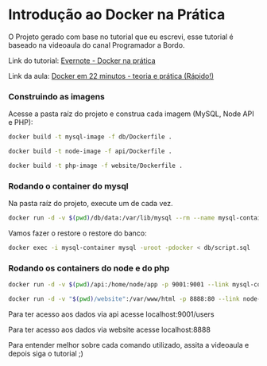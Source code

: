 # Introdução ao Docker na Prática

O Projeto gerado com base no tutorial que eu escrevi, esse tutorial é baseado na videoaula do canal Programador a Bordo.

Link do tutorial: 
<a href='https://www.evernote.com/shard/s206/client/snv?noteGuid=3853993e-07dd-1609-7046-0248cd601a99&noteKey=c5905af79accaa0acdaa90f4b11368f9&sn=https%3A%2F%2Fwww.evernote.com%2Fshard%2Fs206%2Fsh%2F3853993e-07dd-1609-7046-0248cd601a99%2Fc5905af79accaa0acdaa90f4b11368f9&title=Docker%2Bna%2Bpr%25C3%25A1tica'>Evernote - Docker na prática</a>

Link da aula: 
<a href='https://www.youtube.com/watch?v=Kzcz-EVKBEQ' >Docker em 22 minutos - teoria e prática (Rápido!)</a>


### Construindo as imagens
Acesse a pasta raíz do projeto e construa cada imagem (MySQL, Node API e PHP):

```sh
docker build -t mysql-image -f db/Dockerfile .
```

```sh
docker build -t node-image -f api/Dockerfile .
```

```sh
docker build -t php-image -f website/Dockerfile .
```

### Rodando o container do mysql
Na pasta raíz do projeto, execute um de cada vez.

```sh
docker run -d -v $(pwd)/db/data:/var/lib/mysql --rm --name mysql-container mysql-image
```

Vamos fazer o restore o restore do banco:

```sh
docker exec -i mysql-container mysql -uroot -pdocker < db/script.sql
```

### Rodando os containers do node e do php

```sh
docker run -d -v $(pwd)/api:/home/node/app -p 9001:9001 --link mysql-container --rm --name node-container node-image
```

```sh
docker run -d -v "$(pwd)/website":/var/www/html -p 8888:80 --link node-container --rm --name php-container php-image
```

Para ter acesso aos dados via api acesse localhost:9001/users

Para ter acesso aos dados via website acesse localhost:8888


Para entender melhor sobre cada comando utilizado, assita a videoaula e depois siga o tutorial ;)

